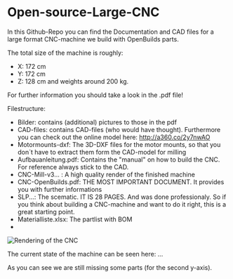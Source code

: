 # Open-source-Large-CNC
In this Github-Repo you can find the Documentation and CAD files for a large format CNC-machine we build with OpenBuilds parts.

The total size of the machine is roughly:
-	X: 172 cm
-	Y: 172 cm
-	Z: 128 cm
and weights around 200 kg.

For further information you should take a look in the .pdf file! 

Filestructure:

- Bilder: contains (additional) pictures to those in the pdf
- CAD-files: contains CAD-files (who would have thought). Furthermore you can check out the online model here: http://a360.co/2y7nwAO 
- Motormounts-dxf: The 3D-DXF files for the motor mounts, so that you don´t have to extract them form the CAD-model for milling
- Aufbauanleitung.pdf: Contains the "manual" on how to build the CNC. For reference always stick to the CAD.
- CNC-Mill-v3... : A high quality render of the finished machine
- CNC-OpenBuilds.pdf: THE MOST IMPORTANT DOCUMENT. It provides you with further informations
- SLP...: The scematic. IT IS 28 PAGES. And was done professionaly. So if you think about building a CNC-machine and want to do it right, this is a great starting point.
- Materialliste.xlsx: The partlist with BOM
- 



![Rendering of the CNC](https://raw.githubusercontent.com/Sebastian-Schuetz/Open-source-Large-CNC/master/CNC-Mill-v3_2019-Mar-18_07-30-56PM-000_CustomizedView6740137762_png_alpha.png?token=AugobLafXsgdbW5R6IiXrhIDvUx-e74Tks5cmkPdwA%3D%3D)

The current state of the machine can be seen here:
...

As you can see we are still missing some parts (for the second y-axis).

